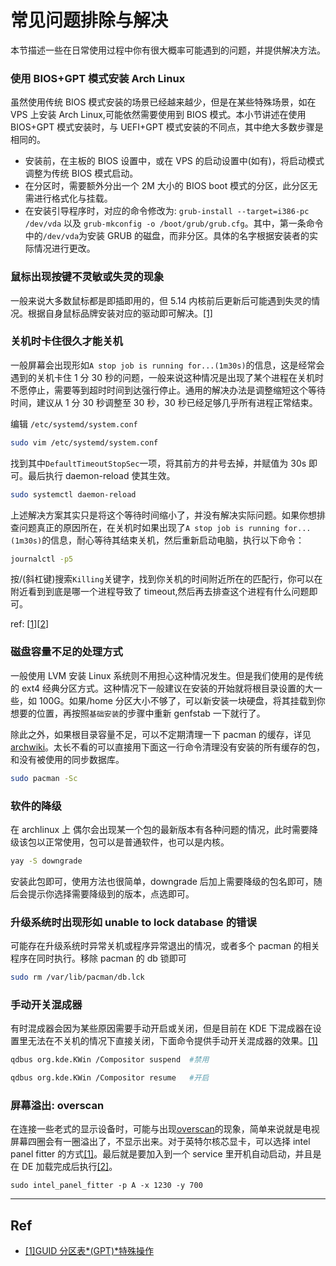 # 常见问题排除与解决

本节描述一些在日常使用过程中你有很大概率可能遇到的问题，并提供解决方法。

### 使用 BIOS+GPT 模式安装 Arch Linux

虽然使用传统 BIOS 模式安装的场景已经越来越少，但是在某些特殊场景，如在 VPS 上安装 Arch Linux,可能依然需要使用到 BIOS 模式。本小节讲述在使用 BIOS+GPT 模式安装时，与 UEFI+GPT 模式安装的不同点，其中绝大多数步骤是相同的。

- 安装前，在主板的 BIOS 设置中，或在 VPS 的启动设置中(如有)，将启动模式调整为传统 BIOS 模式启动。
- 在分区时，需要额外分出一个 2M 大小的 BIOS boot 模式的分区，此分区无需进行格式化与挂载。
- 在安装引导程序时，对应的命令修改为: `grub-install --target=i386-pc /dev/vda` 以及 `grub-mkconfig -o /boot/grub/grub.cfg`。其中，第一条命令中的`/dev/vda`为安装 GRUB 的磁盘，而非分区。具体的名字根据安装者的实际情况进行更改。

### 鼠标出现按键不灵敏或失灵的现象

一般来说大多数鼠标都是即插即用的，但 5.14 内核前后更新后可能遇到失灵的情况。根据自身鼠标品牌安装对应的驱动即可解决。[[1]](https://openrazer.github.io/#arch)

### 关机时卡住很久才能关机

一般屏幕会出现形如`A stop job is running for...(1m30s)`的信息，这是经常会遇到的关机卡住 1 分 30 秒的问题，一般来说这种情况是出现了某个进程在关机时不愿停止，需要等到超时时间到达强行停止。通用的解决办法是调整缩短这个等待时间，建议从 1 分 30 秒调整至 30 秒，30 秒已经足够几乎所有进程正常结束。

编辑 `/etc/systemd/system.conf`

```bash
sudo vim /etc/systemd/system.conf
```

找到其中`DefaultTimeoutStopSec`一项，将其前方的井号去掉，并赋值为 30s 即可。最后执行 daemon-reload 使其生效。

```bash
sudo systemctl daemon-reload
```

上述解决方案其实只是将这个等待时间缩小了，并没有解决实际问题。如果你想排查问题真正的原因所在，在关机时如果出现了`A stop job is running for...(1m30s)`的信息，耐心等待其结束关机，然后重新启动电脑，执行以下命令：

```bash
journalctl -p5
```

按/(斜杠键)搜索`Killing`关键字，找到你关机的时间附近所在的匹配行，你可以在附近看到到底是哪一个进程导致了 timeout,然后再去排查这个进程有什么问题即可。

ref: [[1](https://forum.manjaro.org/t/a-stop-job-is-running-for-user-manager-for-uid-1000-during-shutdown/37799)][[2](https://unix.stackexchange.com/questions/273876/a-stop-job-is-running-for-session-c2-of-user)]

### 磁盘容量不足的处理方式

一般使用 LVM 安装 Linux 系统则不用担心这种情况发生。但是我们使用的是传统的 ext4 经典分区方式。这种情况下一般建议在安装的开始就将根目录设置的大一些，如 100G。如果/home 分区大小不够了，可以新安装一块硬盘，将其挂载到你想要的位置，再按照`基础安装`的步骤中重新 genfstab 一下就行了。

除此之外，如果根目录容量不足，可以不定期清理一下 pacman 的缓存，详见[archwiki](https://wiki.archlinux.org/title/Pacman#Cleaning_the_package_cache)。太长不看的可以直接用下面这一行命令清理没有安装的所有缓存的包，和没有被使用的同步数据库。

```bash
sudo pacman -Sc
```

### 软件的降级

在 archlinux 上 偶尔会出现某一个包的最新版本有各种问题的情况，此时需要降级该包以正常使用，包可以是普通软件，也可以是内核。

```bash
yay -S downgrade
```

安装此包即可，使用方法也很简单，downgrade 后加上需要降级的包名即可，随后会提示你选择需要降级到的版本，点选即可。

### 升级系统时出现形如 unable to lock database 的错误

可能存在升级系统时异常关机或程序异常退出的情况，或者多个 pacman 的相关程序在同时执行。移除 pacman 的 db 锁即可

```bash
sudo rm /var/lib/pacman/db.lck
```

### 手动开关混成器

有时混成器会因为某些原因需要手动开启或关闭，但是目前在 KDE 下混成器在设置里无法在不关机的情况下直接关闭，下面命令提供手动开关混成器的效果。[[1]](https://unix.stackexchange.com/questions/597736/disabling-kwin-compositor-from-command-line)

```bash
qdbus org.kde.KWin /Compositor suspend  #禁用

qdbus org.kde.KWin /Compositor resume   #开启


```

### 屏幕溢出: overscan

在连接一些老式的显示设备时，可能与出现[overscan](https://en.wikipedia.org/wiki/Overscan)的现象，简单来说就是电视屏幕四圈会有一圈溢出了，不显示出来。对于英特尔核芯显卡，可以选择 intel panel fitter 的方式[[1]](https://askubuntu.com/questions/508358/overscanning-picture-problem-using-hdmi-with-intel-graphics)。最后就是要加入到一个 service 里开机自动启动，并且是在 DE 加载完成后执行[[2]](https://unix.stackexchange.com/questions/397853/how-to-set-a-systemd-unit-to-start-after-loading-the-desktop)。

```
sudo intel_panel_fitter -p A -x 1230 -y 700
```

---

## Ref

- [[1]GUID 分区表*(GPT)*特殊操作](<https://wiki.archlinux.org/title/GRUB_(%E7%AE%80%E4%BD%93%E4%B8%AD%E6%96%87)#GUID%E5%88%86%E5%8C%BA%E8%A1%A8_(GPT)_%E7%89%B9%E6%AE%8A%E6%93%8D%E4%BD%9C>)
